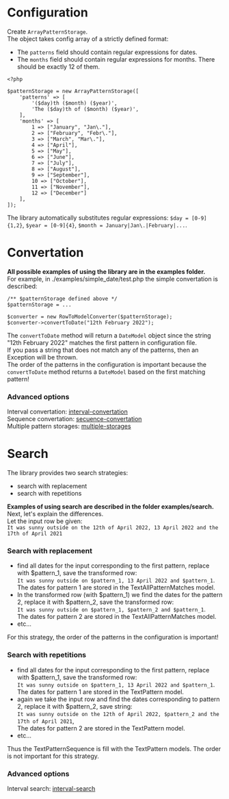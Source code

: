# Configuration
Create `ArrayPatternStorage`.\
The object takes config array of a strictly defined format:
- The `patterns` field should contain regular expressions for dates.
- The `months` field should contain regular expressions for months. There should be exactly 12 of them.

```
<?php

$patternStorage = new ArrayPatternStorage([
    'patterns' => [
        '($day)th ($month) ($year)',
        'The ($day)th of ($month) ($year)',
    ],
    'months' => [
        1 => ["January", "Jan\."],
        2 => ["February", "Febr\."],
        3 => ["March", "Mar\."],
        4 => ["April"],
        5 => ["May"],
        6 => ["June"],
        7 => ["July"],
        8 => ["August"],
        9 => ["September"],
        10 => ["October"],
        11 => ["November"],
        12 => ["December"]
    ],
]);
```

The library automatically substitutes regular expressions:
`$day = [0-9]{1,2}`, `$year = [0-9]{4}`, `$month = January|Jan\.|February|...`.

# Convertation
**All possible examples of using the library are in the examples folder.**\
For example, in ./examples/simple_date/test.php the simple convertation is described:
```
/** $patternStorage defined above */
$patternStorage = ...

$converter = new RowToModelConverter($patternStorage);
$converter->convertToDate("12th February 2022");
```
The `convertToDate` method will return a `DateModel` object since the string "12th February 2022" matches the first pattern in
configuration file.\
If you pass a string that does not match any of the patterns, then an Exception will be thrown.\
The order of the patterns in the configuration is important because the `convertToDate` method returns a `DateModel` based on the first matching pattern!


### Advanced options
Interval convertation: [interval-convertation](exapmles/interval/README.md)\
Sequence convertation: [secuence-convertation](exapmles/secuence/README.md)\
Multiple pattern storages: [multiple-storages](exapmles/multiple_storages/README.md)

# Search
The library provides two search strategies:
- search with replacement
- search with repetitions

**Examples of using search are described in the folder examples/search.**
Next, let's explain the differences.\
Let the input row be given:\
`It was sunny outside on the 12th of April 2022, 13 April 2022 and the 17th of April 2021`

### Search with replacement
- find all dates for the input corresponding to the first pattern, replace with $pattern_1, save the transformed row:\
`It was sunny outside on $pattern_1, 13 April 2022 and $pattern_1`.\
The dates for pattern 1 are stored in the TextAllPatternMatches model.
- In the transformed row (with $pattern_1) we find the dates for the pattern 2, replace it with $pattern_2, save the transformed row:\
`It was sunny outside on $pattern_1, $pattern_2 and $pattern_1`.\
The dates for pattern 2 are stored in the TextAllPatternMatches model.
- etc...

For this strategy, the order of the patterns in the configuration is important!

### Search with repetitions
- find all dates for the input corresponding to the first pattern, replace with $pattern_1, save the transformed row:\
  `It was sunny outside on $pattern_1, 13 April 2022 and $pattern_1`.\
  The dates for pattern 1 are stored in the TextPattern model.
- again we take the input row and find the dates corresponding to pattern 2, replace it with $pattern_2, save string:\
`It was sunny outside on the 12th of April 2022, $pattern_2 and the 17th of April 2021`,\
The dates for pattern 2 are stored in the TextPattern model.
- etc...

Thus the TextPatternSequence is fill with the TextPattern models.
The order is not important for this strategy.

### Advanced options
Interval search: [interval-search](exapmles/interval_search/README.md)
